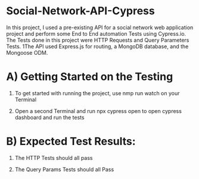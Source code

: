 # Social-Network-API-Cypress

In this project, I used a pre-existing  API for a social network web application project and perform some  End to End automation Tests using Cypress.io. The Tests done in this project were HTTP Requests and Query Parameters Tests. 1The API used Express.js for routing, a MongoDB database, and the Mongoose ODM. 

# A) Getting Started on the Testing

1. To get started with running the project, use nmp run watch on your Terminal

2. Open a second Terminal and run npx cypress open to open cypress dashboard and run the tests

# B) Expected Test Results:

1. The HTTP Tests should all pass

2. The Query Params Tests should all Pass

